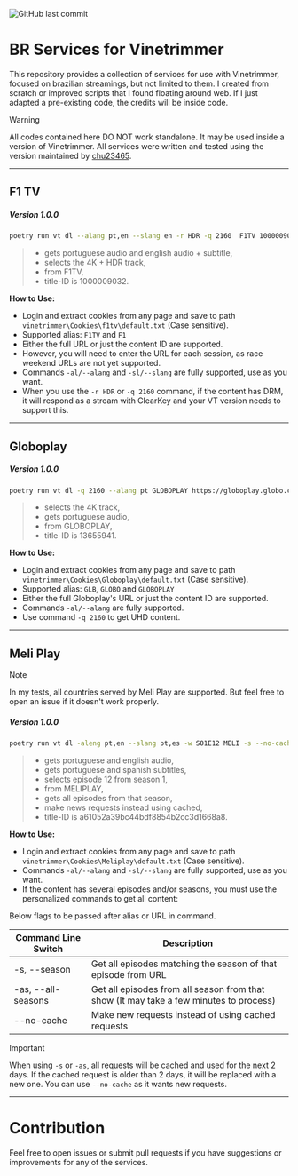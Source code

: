 ![GitHub last commit](https://img.shields.io/github/last-commit/limaalef/BR-Services-for-Vinetrimmer?logo=github)

# BR Services for Vinetrimmer

This repository provides a collection of services for use with Vinetrimmer, focused on brazilian streamings, but not limited to them. I created from scratch or improved scripts that I found floating around web. If I just adapted a pre-existing code, the credits will be inside code.

> [!WARNING]
> All codes contained here DO NOT work standalone.
> It may be used inside a version of Vinetrimmer.
> All services were written and tested using the version maintained by [chu23465](https://github.com/chu23465/VT-PR).

---

## F1 TV
##### Version 1.0.0

```bash
poetry run vt dl --alang pt,en --slang en -r HDR -q 2160  F1TV 1000009032
```

> - gets portuguese audio and english audio + subtitle,
> - selects the 4K + HDR track,
> - from F1TV,
> - title-ID is 1000009032.

**How to Use:**  
- Login and extract cookies from any page and save to path `vinetrimmer\Cookies\f1tv\default.txt` (Case sensitive).
- Supported alias: `F1TV` and `F1`
- Either the full URL or just the content ID are supported.
- However, you will need to enter the URL for each session, as race weekend URLs are not yet supported.
- Commands `-al/--alang` and `-sl/--slang` are fully supported, use as you want.
- When you use the `-r HDR` or `-q 2160` command, if the content has DRM, it will respond as a stream with ClearKey and your VT version needs to support this.

---

## Globoplay
##### Version 1.0.0

```bash
poetry run vt dl -q 2160 --alang pt GLOBOPLAY https://globoplay.globo.com/v/13655941/
```

> - selects the 4K track,
> - gets portuguese audio,
> - from GLOBOPLAY,
> - title-ID is 13655941.

**How to Use:**  
- Login and extract cookies from any page and save to path `vinetrimmer\Cookies\Globoplay\default.txt` (Case sensitive).
- Supported alias: `GLB`, `GLOBO` and `GLOBOPLAY`
- Either the full Globoplay's URL or just the content ID are supported.
- Commands `-al/--alang` are fully supported.
- Use command `-q 2160` to get UHD content.

---

## Meli Play

> [!NOTE]
> In my tests, all countries served by Meli Play are supported. But feel free to open an issue if it doesn't work properly.
##### Version 1.0.0

```bash
poetry run vt dl -aleng pt,en --slang pt,es -w S01E12 MELI -s --no-cache https://play.mercadolivre.com.br/assistir/piloto/a61052a39bc44bdf8854b2cc3d1668a8
```

> - gets portuguese and english audio,
> - gets portuguese and spanish subtitles,
> - selects episode 12 from season 1,
> - from MELIPLAY,
> - gets all episodes from that season,
> - make news requests instead using cached,
> - title-ID is a61052a39bc44bdf8854b2cc3d1668a8.

**How to Use:**  
- Login and extract cookies from any page and save to path `vinetrimmer\Cookies\Meliplay\default.txt` (Case sensitive).
- Commands `-al/--alang` and `-sl/--slang` are fully supported, use as you want.
- If the content has several episodes and/or seasons, you must use the personalized commands to get all content:

Below flags to be passed after alias or URL in command.

|  Command Line Switch                | Description                                    |
|-------------------------------------|------------------------------------------------|
|  -s, --season       | Get all episodes matching the season of that episode from URL  |
|  -as, --all-seasons | Get all episodes from all season from that show (It may take a few minutes to process) |
|  --no-cache         | Make new requests instead of using cached requests             |

> [!IMPORTANT]
> When using `-s` or `-as`, all requests will be cached and used for the next 2 days. If the cached request
> is older than 2 days, it will be replaced with a new one. You can use `--no-cache` as it wants new requests.

---

# Contribution

Feel free to open issues or submit pull requests if you have suggestions or improvements for any of the services.

